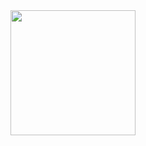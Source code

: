<img src = "https://github.com/user-attachments/assets/54e60cdf-3094-44c7-a344-f705dfe2b58f" style = "width: 200px">
